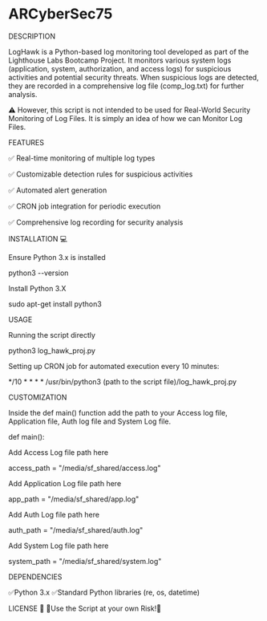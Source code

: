 # ARCyberSec75

DESCRIPTION

LogHawk is a Python-based log monitoring tool developed as part of the Lighthouse Labs 
Bootcamp Project. It monitors various system logs (application, system, authorization, 
and access logs) for suspicious activities and potential security threats. When suspicious 
logs are detected, they are recorded in a comprehensive log file (comp_log.txt) 
for further analysis.

⚠️ However, this script is not intended to be used for Real-World Security Monitoring of Log Files. 
   It is simply an idea of how we can Monitor Log Files.

FEATURES

✅ Real-time monitoring of multiple log types

✅ Customizable detection rules for suspicious activities

✅ Automated alert generation

✅ CRON job integration for periodic execution

✅ Comprehensive log recording for security analysis

INSTALLATION 💻

Ensure Python 3.x is installed

python3 --version

Install Python 3.X

sudo apt-get install python3

USAGE

Running the script directly

python3 log_hawk_proj.py

Setting up CRON job for automated execution every 10 minutes:

*/10 * * * * /usr/bin/python3 (path to the script file)/log_hawk_proj.py

CUSTOMIZATION

Inside the def main() function add the path to your Access log file, Application file, Auth log file and System Log file.

def main():

Add Access Log file path here

access_path = "/media/sf_shared/access.log"

Add Application Log file path here

app_path = "/media/sf_shared/app.log"

Add Auth Log file path here

auth_path = "/media/sf_shared/auth.log"

Add System Log file path here

system_path = "/media/sf_shared/system.log"

DEPENDENCIES

✅Python 3.x
✅Standard Python libraries (re, os, datetime)

LICENSE 📝
🛑Use the Script at your own Risk!🛑
